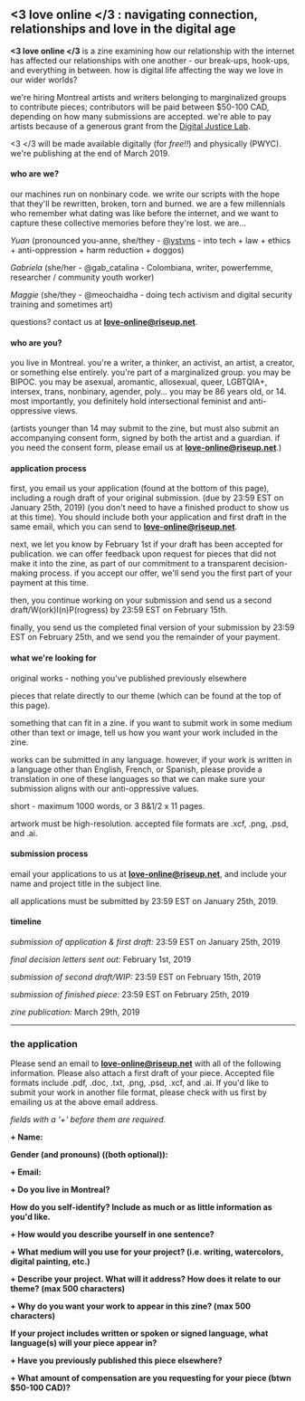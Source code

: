 ## <3 love online </3 : navigating connection, relationships and love in the digital age

**<3 love online </3** is a zine examining how our relationship with the internet has affected our relationships with one another - our break-ups, hook-ups, and everything in between. how is digital life affecting the way we love in our wider worlds? 

we're hiring Montreal artists and writers belonging to marginalized groups to contribute pieces; contributors will be paid between $50-100 CAD, depending on how many submissions are accepted. 
we're able to pay artists because of a generous grant from the [Digital Justice Lab](https://digitaljusticelab.ca/).

<3 </3 will be made available digitally (for *free!!*) and physically (PWYC).  we're publishing at the end of March 2019. 


#### who are we? 

our machines run on nonbinary code. we write our scripts with the hope that they'll be rewritten, broken, torn and burned. we are a few millennials who remember what dating was like before the internet, and we want to capture these collective memories before they're lost. we are...

*Yuan* (pronounced you-anne, she/they - [@ystvns](https://www.twitter.com/ystvns) - into tech + law + ethics + anti-oppression + harm reduction + doggos)

*Gabriela* (she/her - @gab_catalina - Colombiana, writer, powerfemme, researcher / community youth worker)

*Maggie* (she/they - @meochaidha - doing tech activism and digital security training and sometimes art) 


questions? contact us at **love-online@riseup.net**. 


#### who are you?

you live in Montreal. you're a writer, a thinker, an activist, an artist, a creator, or something else entirely. you're part of a marginalized group. you may be BIPOC. you may be asexual, aromantic, allosexual, queer, LGBTQIA+, intersex, trans, nonbinary, agender, poly...  you may be 86 years old, or 14. most importantly, you definitely hold intersectional feminist and anti-oppressive views. 

(artists younger than 14 may submit to the zine, but must also submit an accompanying consent form, signed by both the artist and a guardian. if you need the consent form, please email us at **love-online@riseup.net**.)

#### application process

first, you email us your application (found at the bottom of this page), including a rough draft of your original submission. (due by 23:59 EST on January 25th, 2019) (you don't need to have a finished product to show us at this time). You should include both your application and first draft in the same email, which you can send to **love-online@riseup.net**.

next, we let you know by February 1st if your draft has been accepted for publication. we can offer feedback upon request for pieces that did not make it into the zine, as part of our commitment to a transparent decision-making process. if you accept our offer, we'll send you the first part of your payment at this time. 

then, you continue working on your submission and send us a second draft/W(ork)I(n)P(rogress) by 23:59 EST on February 15th.

finally, you send us the completed final version of your submission by 23:59 EST on February 25th, and we send you the remainder of your payment.

#### what we're looking for 

original works - nothing you've published previously elsewhere

pieces that relate directly to our theme (which can be found at the top of this page).

something that can fit in a zine. if you want to submit work in some medium other than text or image, tell us how you want your work included in the zine. 

works can be submitted in any language. however, if your work is written in a language other than English, French, or Spanish, please provide a translation in one of these languages so that we can make sure your submission aligns with our anti-oppressive values.

short - maximum 1000 words, or 3 8&1/2 x 11 pages.

artwork must be high-resolution. accepted file formats are .xcf, .png, .psd, and .ai. 

#### submission process

email your applications to us at **love-online@riseup.net**, and include your name and project title in the subject line. 

all applications must be submitted by 23:59 EST on January 25th, 2019. 

#### timeline

*submission of application & first draft:* 23:59 EST on January 25th, 2019

*final decision letters sent out:* February 1st, 2019

*submission of second draft/WIP:* 23:59 EST on February 15th, 2019

*submission of finished piece:* 23:59 EST on February 25th, 2019

*zine publication:* March 29th, 2019

---------------












### the application

Please send an email to **love-online@riseup.net** with all of the following information. Please also attach a first draft of your piece. Accepted file formats include .pdf, .doc, .txt, .png, .psd, .xcf, and .ai. If you'd like to submit your work in another file format, please check with us first by emailing us at the above email address.  

*fields with a '+' before them are required.*

**+ Name:**

**Gender (and pronouns) ((both optional)):**

**+ Email:**

**+ Do you live in Montreal?**

**How do you self-identify? Include as much or as little information as you'd like.**

**+ How would you describe yourself in one sentence?**

**+ What medium will you use for your project? (i.e. writing, watercolors, digital painting, etc.)**

**+ Describe your project. What will it address? How does it relate to our theme? (max 500 characters)** 

**+ Why do you want your work to appear in this zine? (max 500 characters)**

**If your project includes written or spoken or signed language, what language(s) will your piece appear in?**

**+ Have you previously published this piece elsewhere?**

**+ What amount of compensation are you requesting for your piece (btwn $50-100 CAD)?**


